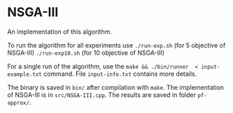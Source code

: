 # NSGA-III

An implementation of this algorithm.


To run the algorithm for all experiments use `./run-exp.sh` (for 
5 objective of NSGA-III) `./run-exp10.sh` (for 
10 objective of NSGA-III)

For a single run of the algorithm, use the `make && ./bin/runner  < input-example.txt` command. File `input-info.txt` contains more details.



The binary is saved in `bin/` after compilation with `make`. The 
implementation of NSGA-III is in `src/NSGA-III.cpp`. The results
are saved in folder `pf-approx/`.


